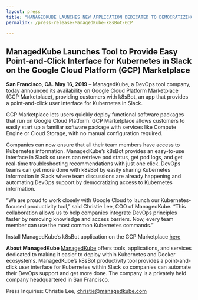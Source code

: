 ```yaml
---
layout: press
title: "MANAGEDKUBE LAUNCHES NEW APPLICATION DEDICATED TO DEMOCRATIZING KUBERNETES INFORMATION, COLLABORATES WITH GOOGLE CLOUD"
permalink: /press-release-ManagedKube-k8sBot-GCP

---
```


## ManagedKube Launches Tool to Provide Easy Point-and-Click Interface for Kubernetes in Slack on the Google Cloud Platform (GCP) Marketplace

**San Francisco, CA. May 16, 2019** – ManagedKube, a DevOps tool company, today announced its availability on Google Cloud Platform Marketplace (GCP Marketplace), providing customers with k8sBot, an app that provides a point-and-click user interface for Kubernetes in Slack.

GCP Marketplace lets users quickly deploy functional software packages that run on Google Cloud Platform. GCP Marketplace allows customers to easily start up a familiar software package with services like Compute Engine or Cloud Storage, with no manual configuration required.

Companies can now ensure that all their team members have access to Kubernetes information. ManagedKube’s k8sBot provides an easy-to-use interface in Slack so users can retrieve pod status, get pod logs, and get real-time troubleshooting recommendations with just one click. DevOps teams can get more done with k8sBot by easily sharing Kubernetes information in Slack where team discussions are already happening and automating DevOps support by democratizing access to Kubernetes information.

“We are proud to work closely with Google Cloud to launch our Kubernetes-focused productivity tool,” said Christie Lee, COO of ManagedKube. “This collaboration allows us to help companies integrate DevOps principles faster by removing knowledge and access barriers. Now, every team member can use the most common Kubernetes commands.”

Install ManagedKube’s k8sBot application on the GCP Marketplace [here][link]

**About ManagedKube**
[ManagedKube][link2] offers tools, applications, and services dedicated to making it easier to deploy within Kubernetes and Docker ecosystems. ManagedKube’s k8sBot productivity tool provides a point-and-click user interface for Kubernetes within Slack so companies can automate their DevOps support and get more done. The company is a privately held company headquartered in San Francisco.


Press Inquiries: Christie Lee, christie@managedkube.com


[link]: https://managedkube.com/install-k8sbot-on-gke
[link2]: https://managedkube.com
